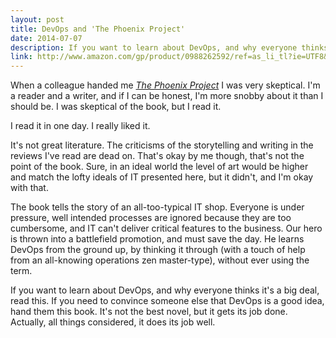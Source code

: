 ```yaml
---
layout: post
title: DevOps and 'The Phoenix Project'
date: 2014-07-07
description: If you want to learn about DevOps, and why everyone thinks it's a big deal, read this. If you need to convince someone else that DevOps is a good idea, hand them this book.
link: http://www.amazon.com/gp/product/0988262592/ref=as_li_tl?ie=UTF8&camp=1789&creative=390957&creativeASIN=0988262592&linkCode=as2&tag=blundin-20&linkId=Y6HIOJWKWU4FH5DH
---
```

When a colleague handed me [*The Phoenix Project*](http://www.amazon.com/gp/product/0988262592/ref=as_li_tl?ie=UTF8&camp=1789&creative=390957&creativeASIN=0988262592&linkCode=as2&tag=blundin-20&linkId=Y6HIOJWKWU4FH5DH) I was very skeptical.  I'm a reader and a writer, and if I can be honest, I'm more snobby about it than I should be. I was skeptical of the book, but I read it.

I read it in one day. I really liked it.

It's not great literature. The criticisms of the storytelling and writing in the reviews I've read are dead on. That's okay by me though, that's not the point of the book. Sure, in an ideal world the level of art would be higher and match the lofty ideals of IT presented here, but it didn't, and I'm okay with that.

The book tells the story of an all-too-typical IT shop. Everyone is under pressure, well intended processes are ignored because they are too cumbersome, and IT can't deliver critical features to the business. Our hero is thrown into a battlefield promotion, and must save the day. He learns DevOps from the ground up, by thinking it through (with a touch of help from an all-knowing operations zen master-type), without ever using the term. 

If you want to learn about DevOps, and why everyone thinks it's a big deal, read this. If you need to convince someone else that DevOps is a good idea, hand them this book. It's not the best novel, but it gets its job done. Actually, all things considered, it does its job well.